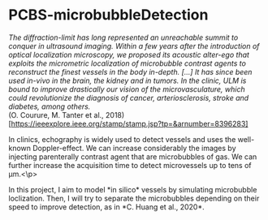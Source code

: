 # PCBS-microbubbleDetection*The diffraction-limit has long represented an unreachable summit to conquer in ultrasound imaging. Within a few years after the introduction of optical localization microscopy, we proposed its acoustic alter-ego that exploits the micrometric localization of microbubble contrast agents to reconstruct the finest vessels in the body in-depth. [...] It has since been used in-vivo in the brain, the kidney and in tumors. In the clinic, ULM is bound to improve drastically our vision of the microvasculature, which could revolutionize the diagnosis of cancer, arteriosclerosis, stroke and diabetes, among others.*<br>(O. Courure, M. Tanter et al., 2018)[https://ieeexplore.ieee.org/stamp/stamp.jsp?tp=&arnumber=8396283]<p>In clinics, echography is widely used to detect vessels and uses the well-known Doppler-effect. We can increase considerably the images by injecting parenterally contrast agent that are microbubbles of gas. We can further increase the acquisition time to detect microvessels up to tens of µm.<\p><p>In this project, I aim to model *in silico* vessels by simulating microbubble loclization. Then, I will try to separate the microbubbles depending on their speed to improve detection, as in *C. Huang et al., 2020*.